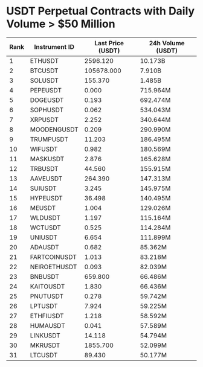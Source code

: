# USDT Perpetual Contracts with Daily Volume > $50 Million

| Rank | Instrument ID | Last Price (USDT) | 24h Volume (USDT) |
|------|---------------|-------------------|-------------------|
| 1 | ETHUSDT | 2596.120 | 10.173B |
| 2 | BTCUSDT | 105678.000 | 7.910B |
| 3 | SOLUSDT | 155.370 | 1.485B |
| 4 | PEPEUSDT | 0.000 | 715.964M |
| 5 | DOGEUSDT | 0.193 | 692.474M |
| 6 | SOPHUSDT | 0.062 | 534.043M |
| 7 | XRPUSDT | 2.252 | 340.644M |
| 8 | MOODENGUSDT | 0.209 | 290.990M |
| 9 | TRUMPUSDT | 11.203 | 186.495M |
| 10 | WIFUSDT | 0.982 | 180.569M |
| 11 | MASKUSDT | 2.876 | 165.628M |
| 12 | TRBUSDT | 44.560 | 155.915M |
| 13 | AAVEUSDT | 264.390 | 147.313M |
| 14 | SUIUSDT | 3.245 | 145.975M |
| 15 | HYPEUSDT | 36.498 | 140.495M |
| 16 | MEUSDT | 1.004 | 129.026M |
| 17 | WLDUSDT | 1.197 | 115.164M |
| 18 | WCTUSDT | 0.525 | 114.284M |
| 19 | UNIUSDT | 6.654 | 111.899M |
| 20 | ADAUSDT | 0.682 | 85.362M |
| 21 | FARTCOINUSDT | 1.013 | 83.218M |
| 22 | NEIROETHUSDT | 0.093 | 82.039M |
| 23 | BNBUSDT | 659.800 | 66.486M |
| 24 | KAITOUSDT | 1.830 | 66.436M |
| 25 | PNUTUSDT | 0.278 | 59.742M |
| 26 | LPTUSDT | 7.924 | 59.225M |
| 27 | ETHFIUSDT | 1.218 | 58.592M |
| 28 | HUMAUSDT | 0.041 | 57.589M |
| 29 | LINKUSDT | 14.118 | 54.794M |
| 30 | MKRUSDT | 1855.700 | 52.099M |
| 31 | LTCUSDT | 89.430 | 50.177M |
